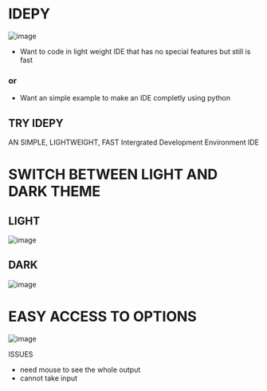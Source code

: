 # IDEPY

![image](https://user-images.githubusercontent.com/121353576/222171089-71c9a5ff-4b38-4588-abe4-d7bae194d647.png)

- Want to code in light weight IDE that has no special features but still is fast 
### or
- Want an simple example to make an IDE completly using python

## TRY IDEPY

AN SIMPLE, LIGHTWEIGHT, FAST Intergrated Development Environment IDE

# SWITCH BETWEEN LIGHT AND DARK THEME

## LIGHT

![image](https://user-images.githubusercontent.com/121353576/222173221-f2af297b-9ddd-417c-9ad7-2c30281e7910.png)

## DARK 

![image](https://user-images.githubusercontent.com/121353576/222173357-1761d13a-0bf7-42d1-ba04-50abdfb9b128.png)

# EASY ACCESS TO OPTIONS 
![image](https://user-images.githubusercontent.com/121353576/222173957-648adf71-5ae0-47af-82b4-7f19417ba5b3.png)

ISSUES
- need mouse to see the whole output
- cannot take input
